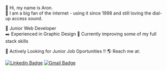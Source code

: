 👋 Hi, my name is Aron. <br>
💚 I am a big fan of the internet - using it since 1998 and still loving the dial-up access sound.

🔰 Junior Web Developer <br>
✒️ Experienced in Graphic Design
🔨 Currently improving some of my full stack skills<br>

📢 Actively Looking for Junior Job Oportunities !!
🌎 Reach me at:

[![Linkedin Badge](https://img.shields.io/badge/-aronreis-black?style=flat-square&logo=Linkedin&logoColor=white&link=https://www.linkedin.com/in/aronreis/)](https://www.linkedin.com/in/aronreis/)
[![Gmail Badge](https://img.shields.io/badge/-aronreis2@gmail.com-black?style=flat-square&logo=Gmail&logoColor=white&link=mailto:aronreis2@gmail.com)](mailto:aronreis2@gmail.com)
